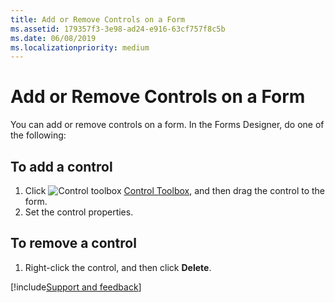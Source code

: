 ```yaml
---
title: Add or Remove Controls on a Form
ms.assetid: 179357f3-3e98-ad24-e916-63cf757f8c5b
ms.date: 06/08/2019
ms.localizationpriority: medium
---
```



# Add or Remove Controls on a Form

You can add or remove controls on a form. In the Forms Designer, do one of the following:

## To add a control

1. Click ![Control toolbox](../../../images/0548_ZA06045100.gif) [Control Toolbox](../Customizing-Forms/control-toolbox-overview.md), and then drag the control to the form.
2. Set the control properties.

## To remove a control

1. Right-click the control, and then click **Delete**.

[!include[Support and feedback](~/includes/feedback-boilerplate.md)]
